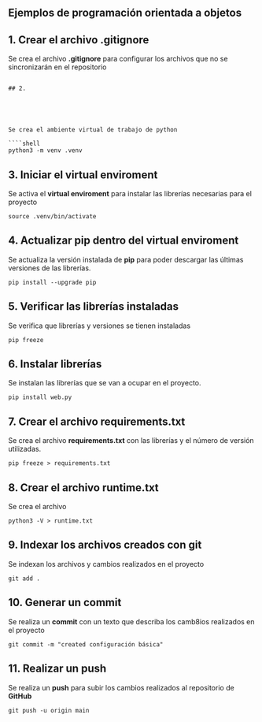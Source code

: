 ## Ejemplos de programación orientada a objetos

## 1. Crear el archivo **.gitignore**

Se crea el archivo **.gitignore** para configurar los archivos que no se sincronizarán en el repositorio

````shell

## 2. 





Se crea el ambiente virtual de trabajo de python

````shell
python3 -m venv .venv
````

## 3. Iniciar el **virtual enviroment**

Se activa el **virtual enviroment** para instalar las librerías necesarias para el proyecto

````shell
source .venv/bin/activate
````

## 4. Actualizar **pip** dentro del **virtual enviroment**

Se actualiza la versión instalada de **pip** para poder descargar las últimas versiones de las librerías.

````shell
pip install --upgrade pip
````

## 5. Verificar las librerías instaladas

Se verifica que librerías y versiones se tienen instaladas

````shell
pip freeze
````

## 6. Instalar librerías 

Se instalan las librerías que se van a ocupar en el proyecto.

````shell
pip install web.py
````

## 7. Crear el archivo **requirements.txt**

Se crea el archivo **requirements.txt** con las librerías y el número de versión utilizadas.

````shell
pip freeze > requirements.txt
````

## 8. Crear el archivo **runtime.txt**

Se crea el archivo

````shell
python3 -V > runtime.txt
````

## 9. Indexar los archivos creados con **git**

Se indexan los archivos y cambios realizados en el proyecto

````shell
git add .
````

## 10. Generar un **commit**

Se realiza un **commit** con un texto que describa los camb8ios realizados en el proyecto

````shell
git commit -m "created configuración básica"
````

## 11. Realizar un **push**

Se realiza un **push** para subir los cambios realizados al repositorio de **GitHub**

````shell
git push -u origin main
````
